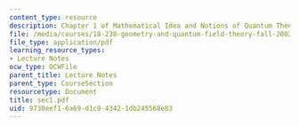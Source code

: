 ```yaml
---
content_type: resource
description: Chapter 1 of Mathematical Idea and Notions of Quantum Theory
file: /media/courses/18-238-geometry-and-quantum-field-theory-fall-2002/9730eef16a69d1c943421db245568e03_sec1.pdf
file_type: application/pdf
learning_resource_types:
- Lecture Notes
ocw_type: OCWFile
parent_title: Lecture Notes
parent_type: CourseSection
resourcetype: Document
title: sec1.pdf
uid: 9730eef1-6a69-d1c9-4342-1db245568e03
---
```

